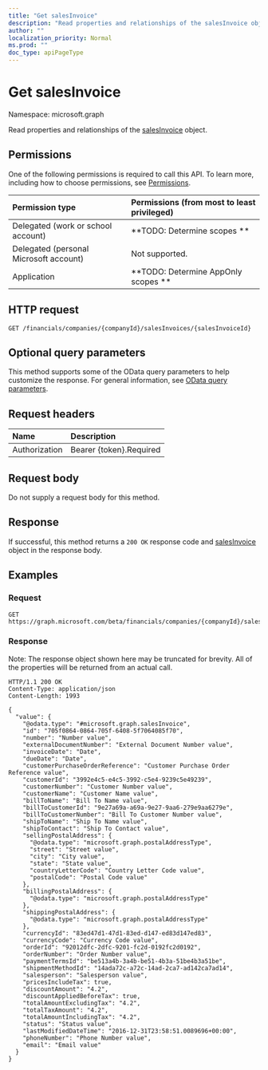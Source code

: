 ```yaml
---
title: "Get salesInvoice"
description: "Read properties and relationships of the salesInvoice object."
author: ""
localization_priority: Normal
ms.prod: ""
doc_type: apiPageType
---
```


# Get salesInvoice

Namespace: microsoft.graph

Read properties and relationships of the [salesInvoice](../resources/salesinvoice.md) object.

## Permissions
One of the following permissions is required to call this API. To learn more, including how to choose permissions, see [Permissions](/concepts/permissions-reference.md).

|Permission type|Permissions (from most to least privileged)|
|:---|:---|
|Delegated (work or school account)|**TODO: Determine scopes **|
|Delegated (personal Microsoft account)|Not supported.|
|Application|**TODO: Determine AppOnly scopes **|

## HTTP request
<!-- {
  "blockType": "ignored"
}
-->
``` http
GET /financials/companies/{companyId}/salesInvoices/{salesInvoiceId}
```

## Optional query parameters
This method supports some of the OData query parameters to help customize the response. For general information, see [OData query parameters](/graph/query-parameters).

## Request headers
|Name|Description|
|:---|:---|
|Authorization|Bearer {token}.Required|

## Request body
Do not supply a request body for this method.

## Response
If successful, this method returns a `200 OK` response code and [salesInvoice](../resources/salesinvoice.md) object in the response body.

## Examples

### Request
<!-- {
  "blockType": "request",
  "name": "get_salesinvoice"
}
-->
``` http
GET https://graph.microsoft.com/beta/financials/companies/{companyId}/salesInvoices/{salesInvoiceId}
```

### Response
Note: The response object shown here may be truncated for brevity. All of the properties will be returned from an actual call.
<!-- {
  "blockType": "response",
  "truncated": true,
  "@odata.type": "microsoft.graph.salesInvoice"
}
-->
``` http
HTTP/1.1 200 OK
Content-Type: application/json
Content-Length: 1993

{
  "value": {
    "@odata.type": "#microsoft.graph.salesInvoice",
    "id": "705f0864-0864-705f-6408-5f7064085f70",
    "number": "Number value",
    "externalDocumentNumber": "External Document Number value",
    "invoiceDate": "Date",
    "dueDate": "Date",
    "customerPurchaseOrderReference": "Customer Purchase Order Reference value",
    "customerId": "3992e4c5-e4c5-3992-c5e4-9239c5e49239",
    "customerNumber": "Customer Number value",
    "customerName": "Customer Name value",
    "billToName": "Bill To Name value",
    "billToCustomerId": "9e27a69a-a69a-9e27-9aa6-279e9aa6279e",
    "billToCustomerNumber": "Bill To Customer Number value",
    "shipToName": "Ship To Name value",
    "shipToContact": "Ship To Contact value",
    "sellingPostalAddress": {
      "@odata.type": "microsoft.graph.postalAddressType",
      "street": "Street value",
      "city": "City value",
      "state": "State value",
      "countryLetterCode": "Country Letter Code value",
      "postalCode": "Postal Code value"
    },
    "billingPostalAddress": {
      "@odata.type": "microsoft.graph.postalAddressType"
    },
    "shippingPostalAddress": {
      "@odata.type": "microsoft.graph.postalAddressType"
    },
    "currencyId": "83ed47d1-47d1-83ed-d147-ed83d147ed83",
    "currencyCode": "Currency Code value",
    "orderId": "92012dfc-2dfc-9201-fc2d-0192fc2d0192",
    "orderNumber": "Order Number value",
    "paymentTermsId": "be513a4b-3a4b-be51-4b3a-51be4b3a51be",
    "shipmentMethodId": "14ada72c-a72c-14ad-2ca7-ad142ca7ad14",
    "salesperson": "Salesperson value",
    "pricesIncludeTax": true,
    "discountAmount": "4.2",
    "discountAppliedBeforeTax": true,
    "totalAmountExcludingTax": "4.2",
    "totalTaxAmount": "4.2",
    "totalAmountIncludingTax": "4.2",
    "status": "Status value",
    "lastModifiedDateTime": "2016-12-31T23:58:51.0089696+00:00",
    "phoneNumber": "Phone Number value",
    "email": "Email value"
  }
}
```

